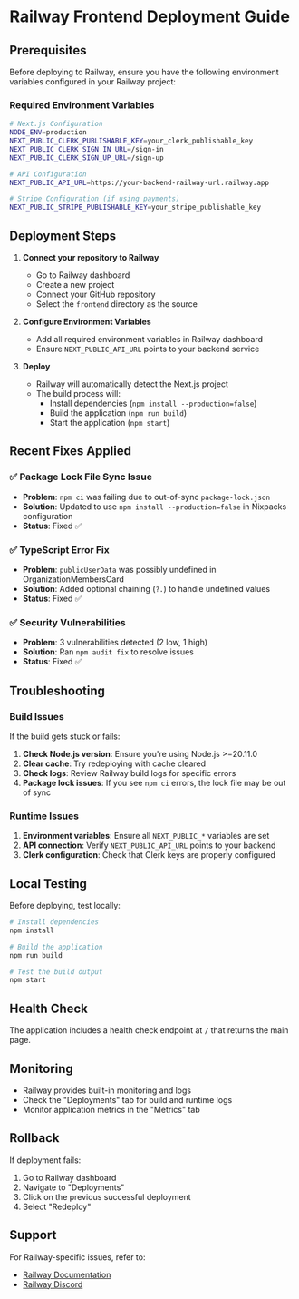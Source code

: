 # Railway Frontend Deployment Guide

## Prerequisites

Before deploying to Railway, ensure you have the following environment variables configured in your Railway project:

### Required Environment Variables

```bash
# Next.js Configuration
NODE_ENV=production
NEXT_PUBLIC_CLERK_PUBLISHABLE_KEY=your_clerk_publishable_key
NEXT_PUBLIC_CLERK_SIGN_IN_URL=/sign-in
NEXT_PUBLIC_CLERK_SIGN_UP_URL=/sign-up

# API Configuration
NEXT_PUBLIC_API_URL=https://your-backend-railway-url.railway.app

# Stripe Configuration (if using payments)
NEXT_PUBLIC_STRIPE_PUBLISHABLE_KEY=your_stripe_publishable_key
```

## Deployment Steps

1. **Connect your repository to Railway**
   - Go to Railway dashboard
   - Create a new project
   - Connect your GitHub repository
   - Select the `frontend` directory as the source

2. **Configure Environment Variables**
   - Add all required environment variables in Railway dashboard
   - Ensure `NEXT_PUBLIC_API_URL` points to your backend service

3. **Deploy**
   - Railway will automatically detect the Next.js project
   - The build process will:
     - Install dependencies (`npm install --production=false`)
     - Build the application (`npm run build`)
     - Start the application (`npm start`)

## Recent Fixes Applied

### ✅ Package Lock File Sync Issue
- **Problem**: `npm ci` was failing due to out-of-sync `package-lock.json`
- **Solution**: Updated to use `npm install --production=false` in Nixpacks configuration
- **Status**: Fixed ✅

### ✅ TypeScript Error Fix
- **Problem**: `publicUserData` was possibly undefined in OrganizationMembersCard
- **Solution**: Added optional chaining (`?.`) to handle undefined values
- **Status**: Fixed ✅

### ✅ Security Vulnerabilities
- **Problem**: 3 vulnerabilities detected (2 low, 1 high)
- **Solution**: Ran `npm audit fix` to resolve issues
- **Status**: Fixed ✅

## Troubleshooting

### Build Issues

If the build gets stuck or fails:

1. **Check Node.js version**: Ensure you're using Node.js >=20.11.0
2. **Clear cache**: Try redeploying with cache cleared
3. **Check logs**: Review Railway build logs for specific errors
4. **Package lock issues**: If you see `npm ci` errors, the lock file may be out of sync

### Runtime Issues

1. **Environment variables**: Ensure all `NEXT_PUBLIC_*` variables are set
2. **API connection**: Verify `NEXT_PUBLIC_API_URL` points to your backend
3. **Clerk configuration**: Check that Clerk keys are properly configured

## Local Testing

Before deploying, test locally:

```bash
# Install dependencies
npm install

# Build the application
npm run build

# Test the build output
npm start
```

## Health Check

The application includes a health check endpoint at `/` that returns the main page.

## Monitoring

- Railway provides built-in monitoring and logs
- Check the "Deployments" tab for build and runtime logs
- Monitor application metrics in the "Metrics" tab

## Rollback

If deployment fails:
1. Go to Railway dashboard
2. Navigate to "Deployments"
3. Click on the previous successful deployment
4. Select "Redeploy"

## Support

For Railway-specific issues, refer to:
- [Railway Documentation](https://docs.railway.app/)
- [Railway Discord](https://discord.gg/railway) 